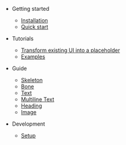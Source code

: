 - Getting started
  - [Installation](installation.md)
  - [Quick start](quickstart.md)

- Tutorials
  - [Transform existing UI into a placeholder](existing.md)
  - [Examples](exmaples.md)


- Guide

  - [Skeleton](skeleton.md)
  - [Bone](bone.md)
  - [Text](text.md)
  - [Multiline Text](multiline.md)
  - [Heading](heading.md)
  - [Image](image.md)

- Development
  - [Setup](setup.md)

